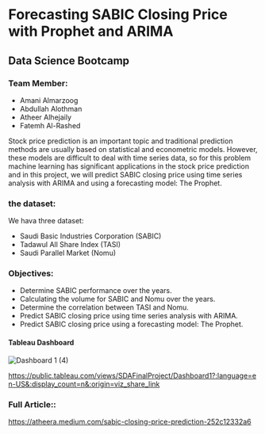 
# Forecasting SABIC Closing Price with Prophet and ARIMA
## Data Science Bootcamp

### Team Member:
* Amani Almarzoog
* Abdullah Alothman
* Atheer Alhejaily
* Fatemh Al-Rashed

Stock price prediction is an important topic and traditional prediction methods are usually based on statistical and econometric models. However, these models are difficult to deal with time series data, so for this problem machine learning has significant applications in the stock price prediction and in this project, we will predict SABIC closing price using time series analysis with ARIMA and using a forecasting model: The Prophet.

### the dataset:
We hava three dataset:
- Saudi Basic Industries Corporation (SABIC) 
- Tadawul All Share Index (TASI) 
- Saudi Parallel Market (Nomu)

### Objectives:
- Determine SABIC performance over the years.
- Calculating the volume for SABIC and Nomu over the years.
- Determine the correlation between TASI and Nomu.
- Predict SABIC closing price using time series analysis with ARIMA.
- Predict SABIC closing price using a forecasting model: The Prophet.

#### Tableau Dashboard 

![Dashboard 1 (4)](https://user-images.githubusercontent.com/81245467/125212971-53f00c80-e2b9-11eb-9005-9cece45f20bd.png)

   https://public.tableau.com/views/SDAFinalProject/Dashboard1?:language=en-US&:display_count=n&:origin=viz_share_link
  
### Full Article::
https://atheera.medium.com/sabic-closing-price-prediction-252c12332a6


